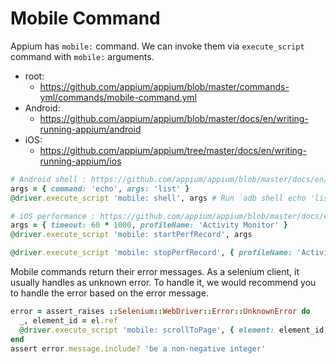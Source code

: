 # Mobile Command

Appium has `mobile:` command.
We can invoke them via `execute_script` command with `mobile:` arguments.

- root:
    - https://github.com/appium/appium/blob/master/commands-yml/commands/mobile-command.yml
- Android:
    - https://github.com/appium/appium/blob/master/docs/en/writing-running-appium/android
- iOS:
    - https://github.com/appium/appium/tree/master/docs/en/writing-running-appium/ios


```ruby
# Android shell : https://github.com/appium/appium/blob/master/docs/en/writing-running-appium/android/android-shell.md
args = { command: 'echo', args: 'list' }
@driver.execute_script 'mobile: shell', args # Run `adb shell echo 'list'`

# iOS performance : https://github.com/appium/appium/blob/master/docs/en/writing-running-appium/ios/ios-xctest-performance.md
args = { timeout: 60 * 1000, profileName: 'Activity Monitor' }
@driver.execute_script 'mobile: startPerfRecord', args

@driver.execute_script 'mobile: stopPerfRecord', { profileName: 'Activity Monitor' }
```

Mobile commands return their error messages. As a selenium client, it usually handles as unknown error.
To handle it, we would recommend you to handle the error based on the error message.

```ruby
error = assert_raises ::Selenium::WebDriver::Error::UnknownError do
  _, element_id = el.ref
  @driver.execute_script 'mobile: scrollToPage', { element: element_id, scrollToPage: -100 }
end
assert error.message.include? 'be a non-negative integer'
```
